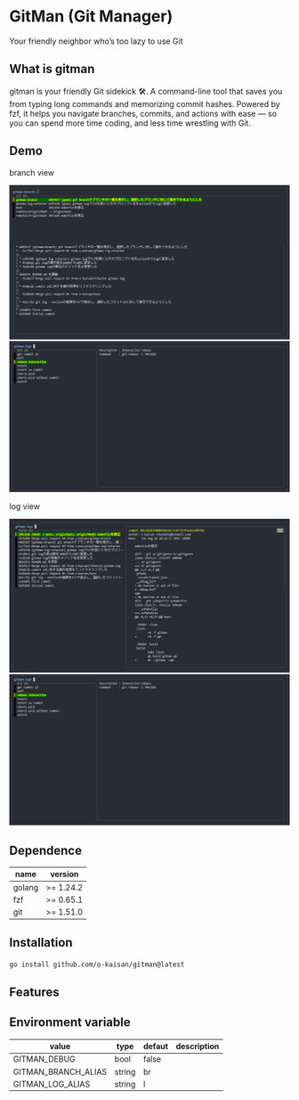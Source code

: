 # GitMan (Git Manager)

Your friendly neighbor who’s too lazy to use Git

## What is gitman

gitman is your friendly Git sidekick 🛠️.
A command-line tool that saves you from typing long commands and memorizing commit hashes.
Powered by fzf, it helps you navigate branches, commits, and actions with ease — so you can spend more time coding, and less time wrestling with Git.

## Demo

branch view

![gitman-log](./demo/gitman-branch-demo.png)
![gitman-log-action](./demo/gitman-log-select-action-demo.png)

log view

![gitman-log](./demo/gitman-log-demo.png)
![gitman-log-action](./demo/gitman-log-select-action-demo.png)

## Dependence

| name | version |
| --- | --- |
| golang | >= 1.24.2 |
| fzf | >= 0.65.1 |
| git | >= 1.51.0 |

## Installation

```bash
go install github.com/o-kaisan/gitman@latest
```

## Features

## Environment variable

| value | type | defaut | description |
| -- | -- | -- | -- |
| GITMAN_DEBUG | bool | false | |
| GITMAN_BRANCH_ALIAS | string | br | |
| GITMAN_LOG_ALIAS | string | l | |
